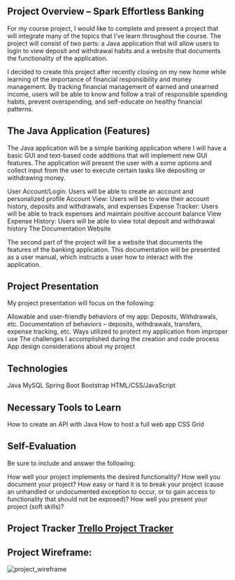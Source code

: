 ## Project Overview – Spark Effortless Banking

For my course project, I would like to complete and present a project that will integrate many of the topics that I’ve learn throughout the course. The project will consist of two parts: a Java application that will allow users to login to view deposit and withdrawal habits and a website that documents the functionality of the application.

I decided to create this project after recently closing on my new home while learning of the importance of financial responsibility and money management. By tracking financial management of earned and unearned income, users will be able to know and follow a trail of responsible spending habits, prevent overspending, and self-educate on healthy financial patterns.

## The Java Application (Features)

The Java application will be a simple banking application where I will have a basic GUI and text-based code additions that will implement new GUI features. The application will present the user with a some options and collect input from the user to execute certain tasks like depositing or withdrawing money.

User Account/Login: Users will be able to create an account and personalized profile
Account View: Users will be to view their account history, deposits and withdrawals, and expenses
Expense Tracker: Users will be able to track expenses and maintain positive account balance
View Expense History: Users will be able to view total deposit and withdrawal history
The Documentation Website

The second part of the project will be a website that documents the features of the banking application. This documentation will be presented as a user manual, which instructs a user how to interact with the application.

## Project Presentation

My project presentation will focus on the following:

Allowable and user-friendly behaviors of my app: Deposits, Withdrawals, etc.
Documentation of behaviors – deposits, withdrawals, transfers, expense tracking, etc.
Ways utilized to protect my application from improper use
The challenges I accomplished during the creation and code process
App design considerations about my project

## Technologies

Java
MySQL
Spring Boot
Bootstrap
HTML/CSS/JavaScript

## Necessary Tools to Learn

How to create an API with Java
How to host a full web app
CSS Grid

## Self-Evaluation

Be sure to include and answer the following:

How well your project implements the desired functionality?
How well you document your project?
How easy or hard it is to break your project (cause an unhandled or undocumented exception to occur, or to gain access to functionality that should not be exposed)?
How well you present your project (soft skills)?

## Project Tracker [Trello Project Tracker]( https://trello.com/b/zasX6kul/lc101-project )

## Project Wireframe:

![project_wireframe](https://user-images.githubusercontent.com/23311277/69454807-0fef7300-0d35-11ea-93ed-00da55a63619.jpg)

